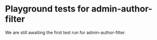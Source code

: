 # Playground tests for admin-author-filter
We are still awaiting the first test run for admin-author-filter.
